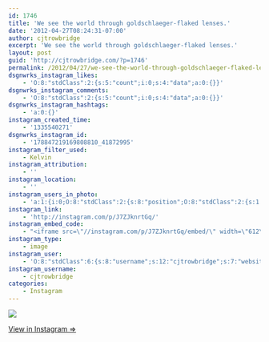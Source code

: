 ```yaml
---
id: 1746
title: 'We see the world through goldschlaeger-flaked lenses.'
date: '2012-04-27T08:24:31-07:00'
author: cjtrowbridge
excerpt: 'We see the world through goldschlaeger-flaked lenses.'
layout: post
guid: 'http://cjtrowbridge.com/?p=1746'
permalink: /2012/04/27/we-see-the-world-through-goldschlaeger-flaked-lenses/
dsgnwrks_instagram_likes:
    - 'O:8:"stdClass":2:{s:5:"count";i:0;s:4:"data";a:0:{}}'
dsgnwrks_instagram_comments:
    - 'O:8:"stdClass":2:{s:5:"count";i:0;s:4:"data";a:0:{}}'
dsgnwrks_instagram_hashtags:
    - 'a:0:{}'
instagram_created_time:
    - '1335540271'
dsgnwrks_instagram_id:
    - '178847219169808810_41872995'
instagram_filter_used:
    - Kelvin
instagram_attribution:
    - ''
instagram_location:
    - ''
instagram_users_in_photo:
    - 'a:1:{i:0;O:8:"stdClass":2:{s:8:"position";O:8:"stdClass":2:{s:1:"y";d:0.24074075;s:1:"x";d:0.1712963;}s:4:"user";O:8:"stdClass":4:{s:8:"username";s:8:"tajster6";s:15:"profile_picture";s:107:"https://igcdn-photos-h-a.akamaihd.net/hphotos-ak-xfa1/t51.2885-19/10953743_766019766801055_1233278442_a.jpg";s:2:"id";s:9:"194654656";s:9:"full_name";s:11:"The Tajster";}}}'
instagram_link:
    - 'http://instagram.com/p/J7ZJknrtGq/'
instagram_embed_code:
    - "<iframe src=\"//instagram.com/p/J7ZJknrtGq/embed/\" width=\"612\" height=\"710\" frameborder=\"0\" scrolling=\"no\" allowtransparency=\"true\"></iframe>\n"
instagram_type:
    - image
instagram_user:
    - 'O:8:"stdClass":6:{s:8:"username";s:12:"cjtrowbridge";s:7:"website";s:0:"";s:15:"profile_picture";s:103:"https://igcdn-photos-f-a.akamaihd.net/hphotos-ak-xpa1/t51.2885-19/925559_452430704897917_67836701_a.jpg";s:9:"full_name";s:13:"CJ Trowbridge";s:3:"bio";s:0:"";s:2:"id";s:8:"41872995";}'
instagram_username:
    - cjtrowbridge
categories:
    - Instagram
---
```


[![](http://scontent-a.cdninstagram.com/hphotos-xfa1/outbound-distilleryimage10/l/t0.0-17/OBPTH/164112dc907d11e19dc71231380fe523_7.jpg)](http://instagram.com/p/J7ZJknrtGq/)

[View in Instagram ⇒](http://instagram.com/p/J7ZJknrtGq/)